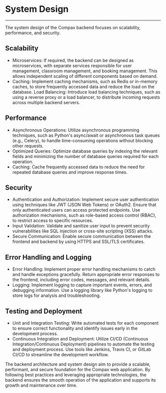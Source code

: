 # System Design
**********************************************************************************

The system design of the Compax backend focuses on scalability, performance, and security.

## Scalability
- Microservices: If required, the backend can be designed as microservices, with separate services responsible for user management, classroom management, and booking management. This allows independent scaling of different components based on demand.
- Caching: Implement caching mechanisms, such as Redis or in-memory caches, to store frequently accessed data and reduce the load on the database.
Load Balancing: Introduce load balancing techniques, such as using a reverse proxy or a load balancer, to distribute incoming requests across multiple backend servers.

## Performance
- Asynchronous Operations: Utilize asynchronous programming techniques, such as Python's async/await or asynchronous task queues (e.g., Celery), to handle time-consuming operations without blocking other requests.
- Optimized Queries: Optimize database queries by indexing the relevant fields and minimizing the number of database queries required for each operation.
- Caching: Cache frequently accessed data to reduce the need for repeated database queries and improve response times.

## Security
- Authentication and Authorization: Implement secure user authentication using techniques like JWT (JSON Web Tokens) or OAuth2. Ensure that only authenticated users can access protected endpoints. Use authorization mechanisms, such as role-based access control (RBAC), to restrict access to specific resources.
- Input Validation: Validate and sanitize user input to prevent security vulnerabilities like SQL injection or cross-site scripting (XSS) attacks.
- Secure Communication: Enable secure communication between the frontend and backend by using HTTPS and SSL/TLS certificates.

## Error Handling and Logging
- Error Handling: Implement proper error handling mechanisms to catch and handle exceptions gracefully. Return appropriate error responses to the frontend, including error codes, messages, and relevant details.
- Logging: Implement logging to capture important events, errors, and debugging information. Use a logging library like Python's logging to store logs for analysis and troubleshooting.

## Testing and Deployment
- Unit and Integration Testing: Write automated tests for each component to ensure correct functionality and identify issues early in the development process.
- Continuous Integration and Deployment: Utilize CI/CD (Continuous Integration/Continuous Deployment) pipelines to automate the testing and deployment process. Use tools like Jenkins, Travis CI, or GitLab CI/CD to streamline the development workflow.

The backend architecture and system design aim to provide a scalable, performant, and secure foundation for the Compax web application. By following best practices and leveraging appropriate technologies, the backend ensures the smooth operation of the application and supports its growth and maintenance over time.